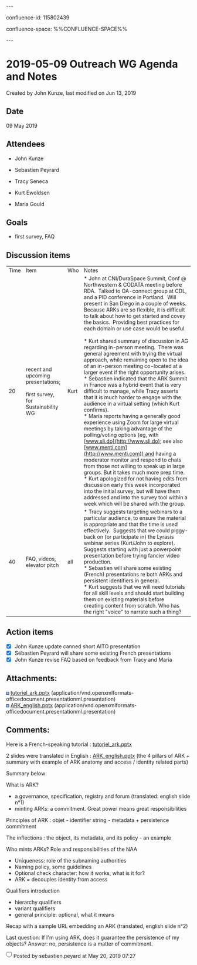 \---

confluence-id: 115802439

confluence-space: %%CONFLUENCE-SPACE%%

\---

2019-05-09 Outreach WG Agenda and Notes
=======================================

Created by John Kunze, last modified on Jun 13, 2019

Date
----

09 May 2019

Attendees
---------

*   John Kunze
    
*   Sebastien Peyrard
    
*   Tracy Seneca
*   Kurt Ewoldsen
*   Maria Gould

Goals
-----

*   first survey, FAQ

Discussion items
----------------

|     |     |     |     |
| --- | --- | --- | --- |
| Time | Item | Who | Notes |
| 20  | recent and upcoming presentations;<br><br>first survey, for Sustainability WG | Kurt | *   John at CNI/DuraSpace Summit, Conf @ Northwestern & CODATA meeting before RDA.  Talked to OA-connect group at CDL, and a PID conference in Portland.  Will present in San Diego in a couple of weeks.  Because ARKs are so flexible, it is difficult to talk about how to get started and covey the basics.  Providing best practices for each domain or use case would be useful.<br>    <br>*   Kurt shared summary of discussion in AG regarding in-person meeting.  There was general agreement with trying the virtual approach, while remaining open to the idea of an in-person meeting co-located at a larger event if the right opportunity arises.<br>*   Sebastien indicated that the ARK Summit in France was a hybrid event that is very difficult to manage, while Tracy asserts that it is much harder to engage with the audience in a virtual setting (which Kurt confirms).<br>*   Maria reports having a generally good experience using Zoom for large virtual meetings by taking advantage of the polling/voting options (eg, with [www.sli.do](http://www.sli.do); see also [www.menti.com](http://www.menti.com)) and having a moderator monitor and respond to chats from those not willing to speak up in large groups. But it takes much more prep time.<br>*   Kurt apologized for not having edits from discussion early this week incorporated into the initial survey, but will have them addressed and into the survey tool within a week which will be shared with the group. |
| 40  | FAQ, videos, elevator pitch | all | *   Tracy suggests targeting webinars to a particular audience, to ensure the material is appropriate and that the time is used effectively.  Suggests that we could piggy-back on (or participate in) the Lyrasis webinar series (Kurt/John to explore). Suggests starting with just a powerpoint presentation before trying fancier video production.<br>*   Sebastien will share some existing (French) presentations re both ARKs and persistent identifiers in general.<br>*   Kurt suggests that we will need tutorials for all skill levels and should start building them on existing materials before creating content from scratch. Who has the right "voice" to narrate such a thing? |

Action items
------------

- [x] John Kunze update canned short AITO presentation
- [x] Sébastien Peyrard will share some existing French presentations
- [x] John Kunze revise FAQ based on feedback from Tracy and Maria

Attachments:
------------

![](images/icons/bullet_blue.gif) [tutoriel\_ark.pptx](attachments/115802439/117735483.pptx) (application/vnd.openxmlformats-officedocument.presentationml.presentation)  
![](images/icons/bullet_blue.gif) [ARK\_english.pptx](attachments/115802439/117735484.pptx) (application/vnd.openxmlformats-officedocument.presentationml.presentation)  

Comments:
---------

Here is a French-speaking tutorial : [tutoriel\_ark.pptx](attachments/115802439/117735483.pptx)

2 slides were translated in English : [ARK\_english.pptx](attachments/115802439/117735484.pptx) (the 4 pillars of ARK + summary with example of ARK anatomy and access / identity related parts)

Summary below:

What is ARK?

*   a governance, specification, registry and forum (translated: english slide n°1)
*   minting ARKs: a commitment. Great power means great responsibilities

Principles of ARK : objet - identifier string - metadata + persistence commitment

The inflections : the object, its metadata, and its policy - an example

Who mints ARKs? Role and responsibilities of the NAA

*   Uniqueness: role of the subnaming authorities
*   Naming policy, some guidelines
*   Optional check character: how it works, what is it for?
*   ARK = decouples identity from access

Qualifiers introduction

*   hierarchy qualifiers
*   variant qualifiers
*   general principle: optional, what it means

Recap with a sample URL embedding an ARK (translated, english slide n°2)

Last question: If I'm using ARK, does it guarantee the persistence of my objects? Answer: no, persistence is a matter of commitment.

![](images/icons/contenttypes/comment_16.png) Posted by sebastien.peyard at May 20, 2019 07:27